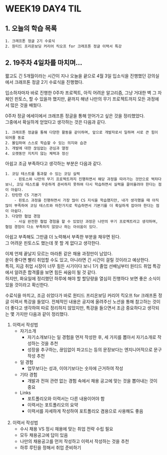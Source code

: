 # WEEK19 DAY4 TIL

## 1. 오늘의 학습 목록
```
1. 크래프톤 정글 2기 수료식
2. 원티드 프리온보딩 커리어 킥오프 for 크래프톤 정글 이력서 특강
```

## 2. 19주차 4일차를 마치며...
짧고도 긴 5개월이라는 시간이 지나 오늘을 끝으로 4월 3일 입소식을 진행했던 강의실에서 크래프톤 정글 2기 수료식을 진행했다.

입소하자마자 바로 진행한 0주차 프로젝트, 아직 어려운 알고리즘, 그냥 거대한 벽 그 자체인 핀토스, 할 수 있을까 했지만, 끝까지 해낸 나만의 무기 프로젝트까지 모든 과정에서 많은 것을 배웠다.

0주차 정글 에세이에서 크래프톤 정글을 통해 얻어가고 싶은 것을 정리했었다.  
그중에서 확실하게 얻었다고 생각하는 것은 다음과 같다.  
```
1. 크래프톤 정글을 통해 다양한 활동을 같이하며, 앞으로 개발자로서 일하며 서로 큰 힘이 되어줄 동료
2. 몰입하여 스스로 학습할 수 있는 의지와 습관
3. 개발에 대한 끊임없는 관심과 열정
4. 오랫동안 지치지 않는 체력과 정신
```

아쉽고 조금 부족하다고 생각하는 부분은 다음과 같다.
```
1. 코딩 테스트를 통과할 수 있는 코딩 실력
    - 핀토스와 나만의 무기 프로젝트까지 진행하면서 해당 과정을 따라가는 것만으로 벅차다 보니, 코딩 테스트를 꾸준하게 준비하지 못하여 다시 학습하면서 실력을 끌어올려야 한다는 점이 아쉽다.
2. 탄탄한 CS 기본기
    - 핀토스 과정을 진행하면서 가장 많이 CS 지식을 학습했지만, 내가 생각했을 때 아직 많이 부족하여 코딩 테스트와 마찬가지로 학습하면서 기본기를 더 확실하게 잡아야 한다는 점이 아쉽다.
3. 다양한 협업 경험
    - 사실 완전한 협업 경험을 할 수 있었던 과정은 나만의 무기 프로젝트라고 생각하며, 협업 경험이 다소 부족하지 않았나 하는 아쉬움이 있다.
```
아쉽고 부족해도 그만큼 더 노력해서 부족한 부분을 채우면 된다.  
그 어려운 핀토스도 했는데 못 할 게 없다고 생각한다.

이제 언제 끝날지 모르는 마라톤 같은 채용 과정만이 남았다.  
운이 좋다면 빨리 취업할 수도 있고, 아니라면 긴 시간이 걸릴 것이라고 예상한다.  
특히, 지금 취업 시장이 너무 힘든 시기이다 보니 1기 졸업 선배님부터 원티드 취업 특강에서 알려준 합격률을 보면 힘든 싸움이 될 것 같다.  
하지만, 화요일에 정리했던 하루에 해야 할 할당량을 열심히 진행하다 보면 좋은 소식이 있을 것이라고 확신한다.

수료식을 마치고, 조금 쉬었다가 바로 원티드 프리온보딩 커리어 킥오프 for 크래프톤 정글 이력서 특강을 들었다.
전체적인 내용은 공지에 올려주신 노션을 통해 참고하는 것이 더 좋다고 생각하여 따로 정리하지 않았지만, 특강을 들으면서 조금 중요하다고 생각되는 몇 가지만 다음과 같이 정리했다.
1. 이력서 작성법
    - 자기소개
        - 자기소개보다는 일 경험을 먼저 작성한 후, 세 가지를 뽑아서 자기소개로 작성하는 것을 추천
        - 성장을 추구하는, 끊임없이 파고드는 등의 문장보다는 엔지니어적으로 문구 작성 추천
    - 일 경험
        - 업무보다는 성과, 이야기보다는 숫자에 근거하여 작성
    - 기타 경험
        - 개발과 전혀 관련 없는 경험 속에서 채용 공고에 맞는 것을 뽑아내는 것이 중요
    - Links
        - 포트폴리오와 이력서는 다른 내용이어야 함
        - 이력서는 포트폴리오의 요약
        - 이력서를 자세하게 작성하여 포트폴리오 겸용으로 사용해도 좋음<br><br>
2. 이력서 작성법
    - 수시 채용 VS 정시 채용에 맞는 취업 전략 수립 필요
    - 모두 채용공고에 답이 있음
    - 나만의 채용공고를 먼저 작성하고 이력서 작성하는 것을 추천
    - 하루 루틴을 정해서 취업 준비하기